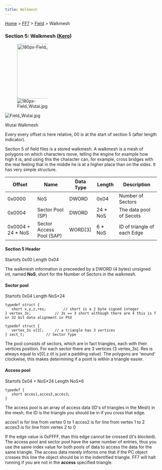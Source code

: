 ```yaml
---
title: Walkmesh
---
```


[Home](/Main%20Page.md) > [FF7](/FF7.md) > [Field](/FF7/Field.md) > Walkmesh

### Section 5: Walkmesh ([Kero][])

<div class="thumb tright">
<div class="thumbinner" style="width: 182px">

<figure>
<img src="Field_Wutai.jpg" title="180px-Field_Wutai.jpg" width="180" alt="180px-Field_Wutai.jpg" /><figcaption aria-hidden="true"><img src="180px-Field_Wutai.jpg" title="fig:180px-Field_Wutai.jpg" alt="180px-Field_Wutai.jpg" /></figcaption>
</figure>

<div class="thumbcaption">
<div class="magnify">

![][1]

</div>

Wutai Walkmesh

</div>
</div>
</div>

Every every offset is here relative, 00 is at the start of section 5
(after length indicator).

Section 5 of field files is a stored walkmesh. A walkmesh is a mesh of
polygons on which characters move, telling the engine for example how
high it is, and using this the character can, for example, cross bridges
with the real feeling that in the middle he is at a higher place than on
the sides. It has very simple structure.

| Offset             | Name                     | Data Type | Length    | Description                 |
|--------------------|--------------------------|-----------|-----------|-----------------------------|
| 0x0000             | NoS                      | DWORD     | 0x04      | Number of Sectors           |
| 0x0004             | Sector Pool (SP)         | DWORD     | 24 \* NoS | The data pool of Secots     |
| 0x0004 + 24 \* NoS | Sector Access Pool (SAP) | WORD\[3\] | 6 \* NoS  | ID of triangle of each Edge |

#### Section 5 Header

Startofs 0x00 Length 0x04

The walkmesh information is preceeded by a DWORD (4 bytes) unsigned int,
named **NoS**, short for the Number of Sectors in the walkmesh.

#### Sector pool

Startofs 0x04 Length NoS\*24

`typedef struct {`  
`   short x,y,z,res;        // short is a 2 byte signed integer`  
`} vertex_3s;           // 3s == 3 short although there are 4 this is for 32 bit data alignment in PSX`

`typedef struct {`  
`   vertex_3s v[3];     // a triangle has 3 vertices`  
`} sect_t;          // Sector Type`

The pool consists of sectors, which are in fact triangles, each with
their vertices position. For each sector there are 3 vertices (3
vertex\_3s). Res is always equal to v\[0\].z (it is just a padding
value). The polygons are 'wound' clockwise, this makes determining if a
point is within a triangle easier.

#### Access pool

Startofs 0x04 + NoS\*24 Length NoS\*6

`typedef {`  
`   short acces1,acces2,acces3;`  
`}`

The access pool is an array of access data (ID's of triangles in the
Mesh) in the mesh, the ID is the triangle you should be in if you cross
that edge.

acces1 is for line from vertex 0 to 1 acces2 is for line from vertex 1
to 2 acces3 is for line from vertex 2 to 0

If the edge value is 0xFFFF, than this edge cannot be crossed (it's
blocked). The access pool and sector pool have the same number of
entries, thus you use the same index value for both pools of data to
access the data for the same triangle. The access data merely informs
one that if the PC object crosses this line the object should be in the
indentified triangle. FF7 will halt running if you are not in the
**access** specified triangle.

  [Kero]: /User:Kero.md "wikilink"
  [1]: /assets/Field%20Wutai.jpg "Field_Wutai.jpg"

